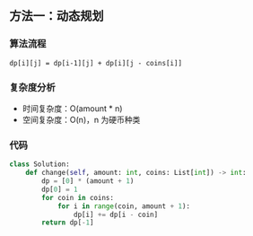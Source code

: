 ## 方法一：动态规划

### 算法流程

`dp[i][j] = dp[i-1][j] + dp[i][j - coins[i]]`

### 复杂度分析

* 时间复杂度：O(amount * n)
* 空间复杂度：O(n)，n 为硬币种类

### 代码

``` python
class Solution:
    def change(self, amount: int, coins: List[int]) -> int:
        dp = [0] * (amount + 1)
        dp[0] = 1
        for coin in coins:
            for i in range(coin, amount + 1):
                dp[i] += dp[i - coin]
        return dp[-1]
```

